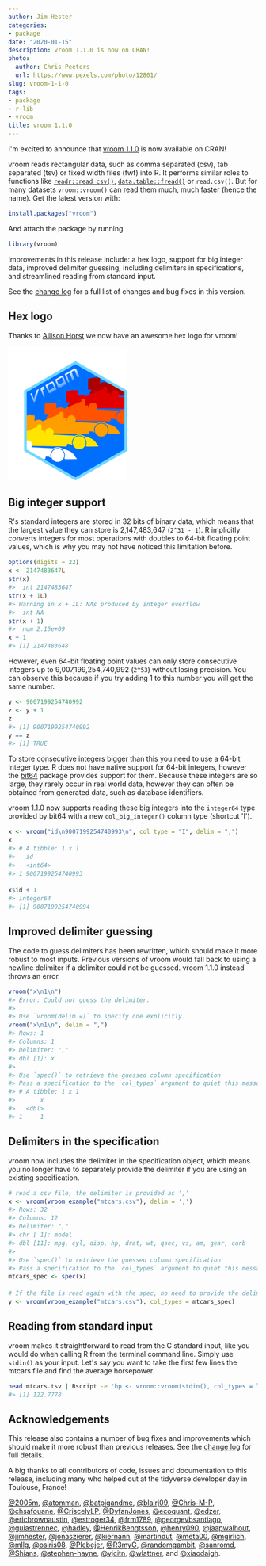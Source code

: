 ```yaml
---
author: Jim Hester
categories:
- package
date: "2020-01-15"
description: vroom 1.1.0 is now on CRAN!
photo:
  author: Chris Peeters
  url: https://www.pexels.com/photo/12801/
slug: vroom-1-1-0
tags:
- package
- r-lib
- vroom
title: vroom 1.1.0
---
```




I'm excited to announce that [vroom 1.1.0](http://vroom.r-lib.org) is now
available on CRAN!

vroom reads rectangular data, such as comma separated (csv), tab separated (tsv) or fixed width files (fwf) into R.
It performs similar roles to functions like [`readr::read_csv()`](http://readr.r-lib.org), [`data.table::fread()`](http://r-datatable.com) or `read.csv()`.
But for many datasets `vroom::vroom()` can read them much, much faster (hence the name).
Get the latest version with:


```r
install.packages("vroom")
```

And attach the package by running


```r
library(vroom)
```

Improvements in this release include: a hex logo, support for big integer data, improved delimiter guessing, including delimiters in specifications, and streamlined reading from standard input.

See the [change log](https://vroom.r-lib.org/news/index.html) for a full list of changes and bug fixes in this version.

## Hex logo

Thanks to [Allison Horst](https://github.com/allisonhorst/stats-illustrations) we now have an awesome hex logo for vroom!

![](logo.png)

## Big integer support

R's standard integers are stored in 32 bits of binary data, which means that the largest value they can store is 2,147,483,647 (`2^31 - 1`).
R implicitly converts integers for most operations with doubles to 64-bit floating point values, which is why you may not have noticed this limitation before.


```r
options(digits = 22)
x <- 2147483647L
str(x)
#>  int 2147483647
str(x + 1L)
#> Warning in x + 1L: NAs produced by integer overflow
#>  int NA
str(x + 1)
#>  num 2.15e+09
x + 1
#> [1] 2147483648
```

However, even 64-bit floating point values can only store consecutive integers up to 9,007,199,254,740,992 (`2^53`) without losing precision.
You can observe this because if you try adding 1 to this number you will get the same number.


```r
y <- 9007199254740992
z <- y + 1
z
#> [1] 9007199254740992
y == z
#> [1] TRUE
```

To store consecutive integers bigger than this you need to use a 64-bit integer type.
R does not have native support for 64-bit integers, however the [bit64](https://cran.r-project.org/package=bit64) package provides support for them.
Because these integers are so large, they rarely occur in real world data, however they can often be obtained from generated data, such as database identifiers.

vroom 1.1.0 now supports reading these big integers into the `integer64` type provided by bit64 with a new `col_big_integer()` column type (shortcut 'I').


```r
x <- vroom("id\n9007199254740993\n", col_type = "I", delim = ",")
x
#> # A tibble: 1 x 1
#>   id              
#>   <int64>         
#> 1 9007199254740993

x$id + 1
#> integer64
#> [1] 9007199254740994
```

## Improved delimiter guessing

The code to guess delimiters has been rewritten, which should make it more robust to most inputs.
Previous versions of vroom would fall back to using a newline delimiter if a delimiter could not be guessed.
vroom 1.1.0 instead throws an error.


```r
vroom("x\n1\n")
#> Error: Could not guess the delimiter.
#> 
#> Use `vroom(delim =)` to specify one explicitly.
vroom("x\n1\n", delim = ",")
#> Rows: 1
#> Columns: 1
#> Delimiter: ","
#> dbl [1]: x
#> 
#> Use `spec()` to retrieve the guessed column specification
#> Pass a specification to the `col_types` argument to quiet this message
#> # A tibble: 1 x 1
#>       x
#>   <dbl>
#> 1     1
```

## Delimiters in the specification

vroom now includes the delimiter in the specification object, which means you no longer have to separately provide the delimiter if you are using an existing specification.


```r
# read a csv file, the delimiter is provided as ','
x <- vroom(vroom_example("mtcars.csv"), delim = ',')
#> Rows: 32
#> Columns: 12
#> Delimiter: ","
#> chr [ 1]: model
#> dbl [11]: mpg, cyl, disp, hp, drat, wt, qsec, vs, am, gear, carb
#> 
#> Use `spec()` to retrieve the guessed column specification
#> Pass a specification to the `col_types` argument to quiet this message
mtcars_spec <- spec(x)

# If the file is read again with the spec, no need to provide the delimiter
y <- vroom(vroom_example("mtcars.csv"), col_types = mtcars_spec)
```

## Reading from standard input

vroom makes it straightforward to read from the C standard input, like you would do when calling R from the terminal command line.
Simply use `stdin()` as your input. Let's say you want to take the first few lines the mtcars file and find the average horsepower.




```bash
head mtcars.tsv | Rscript -e 'hp <- vroom::vroom(stdin(), col_types = list())$hp; mean(hp)'
#> [1] 122.7778
```



## Acknowledgements

This release also contains a number of bug fixes and improvements which should make it more robust than previous releases. See the [change log](https://vroom.r-lib.org/news/index.html) for full details.

A big thanks to all contributors of code, issues and documentation to this release, including many who helped out at the tidyverse developer day in Toulouse, France!

[&#x0040;2005m](https://github.com/2005m), [&#x0040;atomman](https://github.com/atomman), [&#x0040;batpigandme](https://github.com/batpigandme), [&#x0040;blairj09](https://github.com/blairj09), [&#x0040;Chris-M-P](https://github.com/Chris-M-P), [&#x0040;chsafouane](https://github.com/chsafouane), [&#x0040;CriscelyLP](https://github.com/CriscelyLP), [&#x0040;DyfanJones](https://github.com/DyfanJones), [&#x0040;ecoquant](https://github.com/ecoquant), [&#x0040;edzer](https://github.com/edzer), [&#x0040;ericbrownaustin](https://github.com/ericbrownaustin), [&#x0040;estroger34](https://github.com/estroger34), [&#x0040;frm1789](https://github.com/frm1789), [&#x0040;georgevbsantiago](https://github.com/georgevbsantiago), [&#x0040;guiastrennec](https://github.com/guiastrennec), [&#x0040;hadley](https://github.com/hadley), [&#x0040;HenrikBengtsson](https://github.com/HenrikBengtsson), [&#x0040;henry090](https://github.com/henry090), [&#x0040;jaapwalhout](https://github.com/jaapwalhout), [&#x0040;jimhester](https://github.com/jimhester), [&#x0040;jonaszierer](https://github.com/jonaszierer), [&#x0040;kiernann](https://github.com/kiernann), [&#x0040;martindut](https://github.com/martindut), [&#x0040;meta00](https://github.com/meta00), [&#x0040;mgirlich](https://github.com/mgirlich), [&#x0040;mllg](https://github.com/mllg), [&#x0040;osiris08](https://github.com/osiris08), [&#x0040;Plebejer](https://github.com/Plebejer), [&#x0040;R3myG](https://github.com/R3myG), [&#x0040;randomgambit](https://github.com/randomgambit), [&#x0040;sanromd](https://github.com/sanromd), [&#x0040;Shians](https://github.com/Shians), [&#x0040;stephen-hayne](https://github.com/stephen-hayne), [&#x0040;vjcitn](https://github.com/vjcitn), [&#x0040;wlattner](https://github.com/wlattner), and [&#x0040;xiaodaigh](https://github.com/xiaodaigh).
